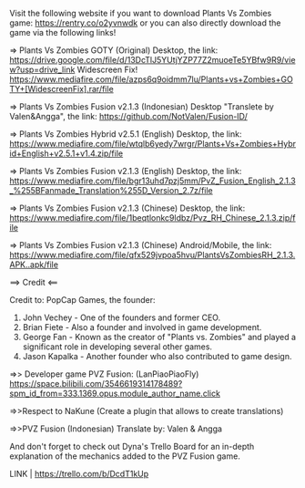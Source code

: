 Visit the following website if you want to download Plants Vs Zombies game: https://rentry.co/o2yvnwdk or you can also directly download the game via the following links!

=> Plants Vs Zombies GOTY (Original) Desktop, the link: https://drive.google.com/file/d/13DcTlJ5YUtjYZP77Z2muoeTe5YBfw9R9/view?usp=drive_link
Widescreen Fix! https://www.mediafire.com/file/azps6q9oidmm7lu/Plants+vs+Zombies+GOTY+[WidescreenFix].rar/file

=> Plants Vs Zombies Fusion v2.1.3 (Indonesian) Desktop "Translete by Valen&Angga", the link: https://github.com/NotValen/Fusion-ID/

=> Plants Vs Zombies Hybrid v2.5.1 (English) Desktop, the link: https://www.mediafire.com/file/wtqlb6yedy7wrgr/Plants+Vs+Zombies+Hybrid+English+v2.5.1+v1.4.zip/file

=> Plants Vs Zombies Fusion v2.1.3 (English) Desktop, the link: https://www.mediafire.com/file/bgr13uhd7pzj5mm/PvZ_Fusion_English_2.1.3_%255BFanmade_Translation%255D_Version_2.7z/file

=> Plants Vs Zombies Fusion v2.1.3 (Chinese) Desktop, the link: https://www.mediafire.com/file/1beqtlonkc9ldbz/Pvz_RH_Chinese_2.1.3.zip/file

=> Plants Vs Zombies Fusion v2.1.3 (Chinese) Android/Mobile, the link: https://www.mediafire.com/file/qfx529jvpoa5hvu/PlantsVsZombiesRH_2.1.3.APK..apk/file

==> Credit <==

Credit to: PopCap Games, the founder:
1. John Vechey - One of the founders and former CEO.
2. Brian Fiete - Also a founder and involved in game development.
3. George Fan - Known as the creator of "Plants vs. Zombies" and played a significant role in developing several other games.
4. Jason Kapalka - Another founder who also contributed to game design.

=>> Developer game PVZ Fusion: (LanPiaoPiaoFly) https://space.bilibili.com/3546619314178489?spm_id_from=333.1369.opus.module_author_name.click

=>>Respect to NaKune (Create a plugin that allows to create translations)

=>>PVZ Fusion (Indonesian) Translate by: Valen & Angga

And don't forget to check out Dyna's Trello Board for an in-depth explanation of the mechanics added to the PVZ Fusion game.

LINK | https://trello.com/b/DcdT1kUp
